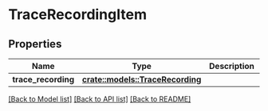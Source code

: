 # TraceRecordingItem

## Properties

Name | Type | Description | Notes
------------ | ------------- | ------------- | -------------
**trace_recording** | [**crate::models::TraceRecording**](TraceRecording.md) |  | 

[[Back to Model list]](../README.md#documentation-for-models) [[Back to API list]](../README.md#documentation-for-api-endpoints) [[Back to README]](../README.md)



